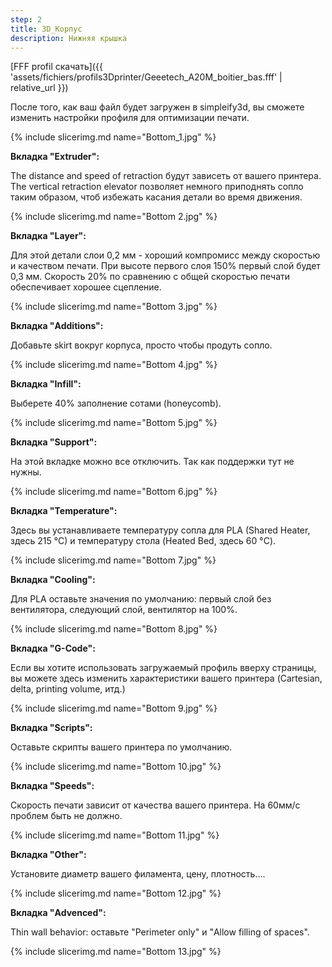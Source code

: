 ```yaml
---
step: 2
title: 3D_Корпус
description: Нижняя крышка
---
```


[FFF profil скачать]({{ 'assets/fichiers/profils3Dprinter/Geeetech_A20M_boitier_bas.fff' | relative_url }})

После того, как ваш файл будет загружен в simpleify3d, вы сможете изменить настройки профиля для оптимизации печати.


{% include slicerimg.md name="Bottom_1.jpg" %}


**Вкладка "Extruder":** 


The distance and speed of retraction будут зависеть от вашего принтера. The vertical retraction elevator позволяет немного приподнять сопло таким образом, чтоб избежать касания детали во время движения.


{% include slicerimg.md name="Bottom 2.jpg" %}

**Вкладка "Layer":**

Для этой детали слои 0,2 мм - хороший компромисс между скоростью и качеством печати. При высоте первого слоя 150% первый слой будет 0,3 мм. Скорость 20% по сравнению с общей скоростью печати обеспечивает хорошее сцепление.


{% include slicerimg.md name="Bottom 3.jpg" %}

**Вкладка "Additions":**

Добавьте skirt вокруг корпуса, просто чтобы продуть сопло.


{% include slicerimg.md name="Bottom 4.jpg" %}

**Вкладка "Infill":**

Выберете 40% заполнение сотами (honeycomb).


{% include slicerimg.md name="Bottom 5.jpg" %}

**Вкладка "Support":**

На этой вкладке можно все отключить. Так как поддержки тут не нужны.

{% include slicerimg.md name="Bottom 6.jpg" %}

**Вкладка "Temperature":**

Здесь вы устанавливаете температуру сопла для PLA (Shared Heater, здесь 215 °C) и температуру стола (Heated Bed, здесь 60 °C).


{% include slicerimg.md name="Bottom 7.jpg" %}

**Вкладка "Cooling":**

Для PLA оставьте значения по умолчанию: первый слой без вентилятора, следующий слой, вентилятор на 100%.


{% include slicerimg.md name="Bottom 8.jpg" %}

**Вкладка "G-Code":**

Если вы хотите использовать загружаемый профиль вверху страницы, вы можете здесь изменить характеристики вашего принтера (Cartesian, delta, printing volume, итд.)


{% include slicerimg.md name="Bottom 9.jpg" %}

**Вкладка "Scripts":**

Оставьте скрипты вашего принтера по умолчанию.


{% include slicerimg.md name="Bottom 10.jpg" %}

**Вкладка "Speeds":**

Скорость печати зависит от качества вашего принтера. На 60мм/с проблем быть не должно.


{% include slicerimg.md name="Bottom 11.jpg" %}

**Вкладка "Other":**

Установите диаметр вашего филамента, цену, плотность….


{% include slicerimg.md name="Bottom 12.jpg" %}

**Вкладка "Advenced":**

Thin wall behavior: оставьте "Perimeter only" и "Allow filling of spaces".

{% include slicerimg.md name="Bottom 13.jpg" %}


